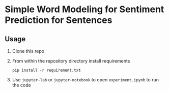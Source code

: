 # Simple Word Modeling for Sentiment Prediction for Sentences

## Usage

 1. Clone this repo

 2. From within the repository directory install requirements

    `pip install -r requirement.txt`    

 3. Use `jupyter-lab` or `jupyter-notebook` to open `experiment.ipynb` to run the code